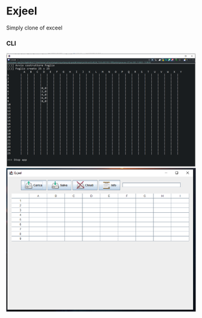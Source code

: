 # Exjeel
 Simply clone of exceel


### CLI
<img src="./doc/img/Immagine 2021-11-27 113911.png"></img>
<img src="./doc/img/cattura.png"></img>